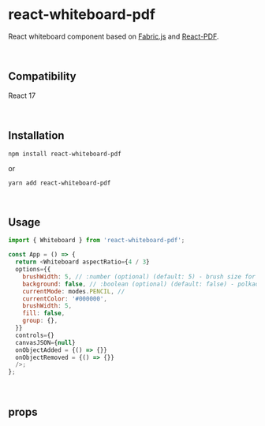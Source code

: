 # react-whiteboard-pdf

React whiteboard component based on [Fabric.js](http://fabricjs.com/) and [React-PDF](https://github.com/wojtekmaj/react-pdf#readme).

<br/>

## Compatibility

React 17

<br/>

## Installation

```shell
npm install react-whiteboard-pdf
```

or

```shell
yarn add react-whiteboard-pdf
```

<br/>

## Usage

```javascript
import { Whiteboard } from 'react-whiteboard-pdf';

const App = () => {
  return <Whiteboard aspectRatio={4 / 3}
  options={{
    brushWidth: 5, // :number (optional) (default: 5) - brush size for drawing
    background: false, // :boolean (optional) (default: false) - polkadot as background picture
    currentMode: modes.PENCIL, //
    currentColor: '#000000',
    brushWidth: 5,
    fill: false,
    group: {},
  }}
  controls={}
  canvasJSON={null}
  onObjectAdded = {() => {}}
  onObjectRemoved = {() => {}}
  />;
};
```

<br/>

## props
